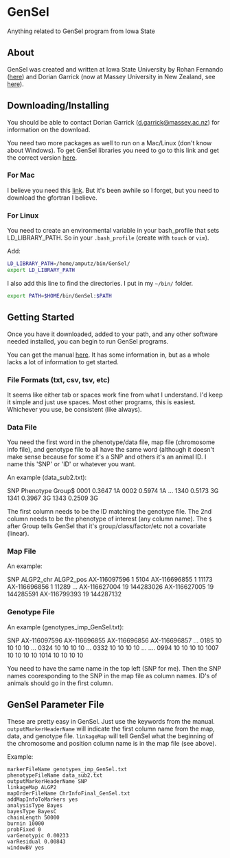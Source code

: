 # GenSel
Anything related to GenSel program from Iowa State

## About

GenSel was created and written at Iowa State University by Rohan Fernando ([here](https://www.linkedin.com/in/rohan-fernando-b2123520/)) and Dorian Garrick (now at Massey University in New Zealand, see [here](https://www.linkedin.com/in/dorian-garrick-7a248667/)). 

## Downloading/Installing

You should be able to contact Dorian Garrick (d.garrick@massey.ac.nz) for information on the download. 

You need two more packages as well to run on a Mac/Linux (don't know about Windows). To get GenSel libraries you need to go to this link and get the correct version [here](https://www.dropbox.com/sh/vdaafp5v1hwc75e/AADVDWfmMnPzM18FUbhLF0bia?dl=0). 

### For Mac

I believe you need this [link](http://hpc.sourceforge.net/). But it's been awhile so I forget, but you need to download the gfortran I believe. 

### For Linux 

You need to create an environmental variable in your bash_profile that sets LD_LIBRARY_PATH. So in your `.bash_profile` (create with `touch` or `vim`). 

Add:
```bash
LD_LIBRARY_PATH=/home/amputz/bin/GenSel/
export LD_LIBRARY_PATH
```

I also add this line to find the directories. I put in my `~/bin/` folder. 
```bash
export PATH=$HOME/bin/GenSel:$PATH
```

## Getting Started

Once you have it downloaded, added to your path, and any other software needed installed, you can begin to run GenSel programs. 

You can get the manual [here](https://www.biomedcentral.com/content/supplementary/1471-2105-12-186-s1.pdf). It has some information in, but as a whole lacks a lot of information to get started. 

### File Formats (txt, csv, tsv, etc)

It seems like either tab or spaces work fine from what I understand. I'd keep it simple and just use spaces. Most other programs, this is easiest. Whichever you use, be consistent (like always). 

### Data File

You need the first word in the phenotype/data file, map file (chromosome info file), and genotype file to all have the same word (although it doesn't make sense because for some it's a SNP and others it's an animal ID. I name this 'SNP' or 'ID' or whatever you want. 

An example (data_sub2.txt):

SNP Phenotype Group$
0001 0.3647 1A
0002 0.5974 1A
...
1340 0.5173 3G
1341 0.3967 3G
1343 0.2509 3G

The first column needs to be the ID matching the genotype file. The 2nd column needs to be the phenotype of interest (any column name). The `$` after Group tells GenSel that it's group/class/factor/etc not a covariate (linear). 

### Map File

An example:

SNP ALGP2_chr ALGP2_pos
AX-116097596 1 5104
AX-116696855 1 11173
AX-116696856 1 11289
...
AX-116627004 19 144283026
AX-116627005 19 144285591
AX-116799393 19 144287132

### Genotype File

An example (genotypes_imp_GenSel.txt):

SNP AX-116097596 AX-116696855 AX-116696856 AX-116696857 ...
0185 10 10 10 10 ...
0324 10 10 10 10 ...
0332 10 10 10 10 ...
....
0994 10 10 10 10
1007 10 10 10 10
1014 10 10 10 10

You need to have the same name in the top left (SNP for me). Then the SNP names cooresponding to the SNP in the map file as column names. ID's of animals should go in the first column. 

## GenSel Parameter File

These are pretty easy in GenSel. Just use the keywords from the manual. `outputMarkerHeaderName` will indicate the first column name from the map, data, and genotype file. `linkageMap` will tell GenSel what the beginning of the chromosome and position column name is in the map file (see above). 

Example:
```
markerFileName genotypes_imp_GenSel.txt
phenotypeFileName data_sub2.txt
outputMarkerHeaderName SNP
linkageMap ALGP2
mapOrderFileName ChrInfoFinal_GenSel.txt
addMapInfoToMarkers yes
analysisType Bayes
bayesType BayesC
chainLength 50000
burnin 10000
probFixed 0
varGenotypic 0.00233
varResidual 0.00843
windowBV yes
```




